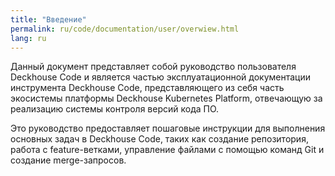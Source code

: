 ```yaml
---
title: "Введение"
permalink: ru/code/documentation/user/overwiew.html
lang: ru
---
```


Данный документ представляет собой руководство пользователя Deckhouse Code и является частью эксплуатационной документации инструмента Deckhouse Code, представляющего из себя часть экосистемы платформы Deckhouse Kubernetes Platform, отвечающую за реализацию системы контроля версий кода ПО.

Это руководство предоставляет пошаговые инструкции для выполнения основных задач в Deckhouse Code, таких как создание репозитория, работа с feature-ветками, управление файлами с помощью команд Git и создание merge-запросов.
